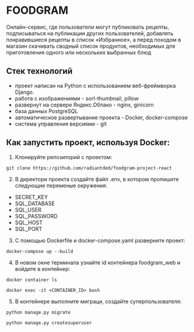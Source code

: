 # FOODGRAM

Онлайн-сервис, где пользователи могут публиковать рецепты, подписываться на публикации других пользователей, добавлять понравившиеся рецепты в список «Избранное», а перед походом в магазин скачивать сводный список продуктов, необходимых для приготовления одного или нескольких выбранных блюд


## Стек технологий
- проект написан на Python с использованием веб-фреймворка Django.
- работа с изображениями - sorl-thumbnail, pillow
- развернут на сервере Яндекс.Облако - nginx, ginicorn
- база данных PostgreSQL
- автоматическое развертывание проекта - Docker, docker-compose
- система управления версиями - git

## Как запустить проект, используя Docker:

1) Клонируйте репозиторий с проектом:
```
git clone https://github.com/radiantded/foodgram-project-react

```

2) В директори проекта создайте файл .env, в котором пропишите следующие переменые окружения:

- SECRET_KEY
- SQL_DATABASE
- SQL_USER
- SQL_PASSWORD
- SQL_HOST
- SQL_PORT

3) С помощью Dockerfile и docker-compose.yaml разверните проект:

```
docker-compose up --build

```

4) В новом окне терминала узнайте id контейнера foodgram_web и войдите в контейнер:

```
docker container ls

```

```
docker exec -it <CONTAINER_ID> bash

```

5) В контейнере выполните миграци, создайте суперпользователя:

```
python manage.py migrate

python manage.py createsuperuser

```
